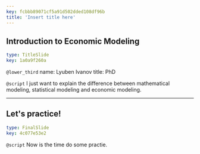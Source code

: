 ```yaml
---
key: fcbbb89071cf5a91d502dded108df96b
title: 'Insert title here'
---
```


## Introduction to Economic Modeling

```yaml
type: TitleSlide
key: 1a0a9f260a
```

`@lower_third`
name: Lyuben Ivanov
title: PhD

`@script`
I just want to explain the difference between mathematical modeling, statistical modeling and economic modeling.

---

## Let's practice!

```yaml
type: FinalSlide
key: 4c077e53e2
```

`@script`
Now is the time do some practie.

